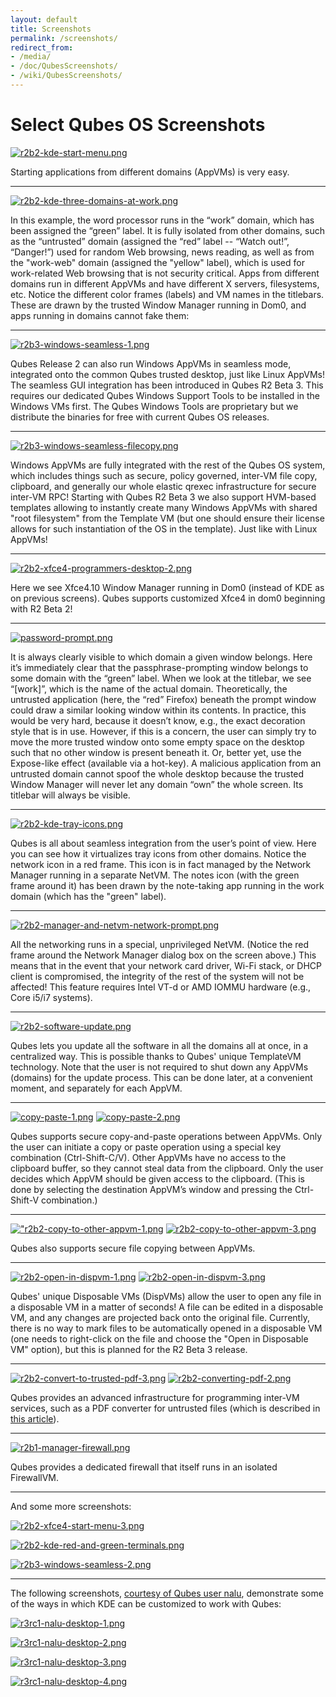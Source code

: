 ```yaml
---
layout: default
title: Screenshots
permalink: /screenshots/
redirect_from:
- /media/
- /doc/QubesScreenshots/
- /wiki/QubesScreenshots/
---
```


Select Qubes OS Screenshots
===========================

[![r2b2-kde-start-menu.png](/attachment/wiki/QubesScreenshots/r2b2-kde-start-menu.png)](/attachment/wiki/QubesScreenshots/r2b2-kde-start-menu.png)

Starting applications from different domains (AppVMs) is very easy.

* * * * *

[![r2b2-kde-three-domains-at-work.png](/attachment/wiki/QubesScreenshots/r2b2-kde-three-domains-at-work.png)](/attachment/wiki/QubesScreenshots/r2b2-kde-three-domains-at-work.png)

In this example, the word processor runs in the “work” domain, which has been assigned the “green” label. It is fully isolated from other domains, such as the “untrusted” domain (assigned the “red” label -- “Watch out!”, “Danger!”) used for random Web browsing, news reading, as well as from the "work-web" domain (assigned the "yellow" label), which is used for work-related Web browsing that is not security critical. Apps from different domains run in different AppVMs and have different X servers, filesystems, etc. Notice the different color frames (labels) and VM names in the titlebars. These are drawn by the trusted Window Manager running in Dom0, and apps running in domains cannot fake them:

* * * * *

[![r2b3-windows-seamless-1.png](/attachment/wiki/QubesScreenshots/r2b3-windows-seamless-1.png)](/attachment/wiki/QubesScreenshots/r2b3-windows-seamless-1.png)

Qubes Release 2 can also run Windows AppVMs in seamless mode, integrated onto the common Qubes trusted desktop, just like Linux AppVMs! The seamless GUI integration has been introduced in Qubes R2 Beta 3. This requires our dedicated Qubes Windows Support Tools to be installed in the Windows VMs first. The Qubes Windows Tools are proprietary but we distribute the binaries for free with current Qubes OS releases.

* * * * *

[![r2b3-windows-seamless-filecopy.png](/attachment/wiki/QubesScreenshots/r2b3-windows-seamless-filecopy.png)](/attachment/wiki/QubesScreenshots/r2b3-windows-seamless-filecopy.png)

Windows AppVMs are fully integrated with the rest of the Qubes OS system, which includes things such as secure, policy governed, inter-VM file copy, clipboard, and generally our whole elastic qrexec infrastructure for secure inter-VM RPC! Starting with Qubes R2 Beta 3 we also support HVM-based templates allowing to instantly create many Windows AppVMs with shared "root filesystem" from the Template VM (but one should ensure their license allows for such instantiation of the OS in the template). Just like with Linux AppVMs!

* * * * *

[![r2b2-xfce4-programmers-desktop-2.png](/attachment/wiki/QubesScreenshots/r2b2-xfce4-programmers-desktop-2.png)](/attachment/wiki/QubesScreenshots/r2b2-xfce4-programmers-desktop-2.png)

Here we see Xfce4.10 Window Manager running in Dom0 (instead of KDE as on previous screens). Qubes supports customized Xfce4 in dom0 beginning with R2 Beta 2!

* * * * *

[![password-prompt.png](/attachment/wiki/QubesScreenshots/password-prompt.png)](/attachment/wiki/QubesScreenshots/password-prompt.png)

It is always clearly visible to which domain a given window belongs. Here it’s immediately clear that the passphrase-prompting window belongs to some domain with the “green” label. When we look at the titlebar, we see “[work]”, which is the name of the actual domain. Theoretically, the untrusted application (here, the “red” Firefox) beneath the prompt window could draw a similar looking window within its contents. In practice, this would be very hard, because it doesn’t know, e.g., the exact decoration style that is in use. However, if this is a concern, the user can simply try to move the more trusted window onto some empty space on the desktop such that no other window is present beneath it. Or, better yet, use the Expose-like effect (available via a hot-key). A malicious application from an untrusted domain cannot spoof the whole desktop because the trusted Window Manager will never let any domain “own” the whole screen. Its titlebar will always be visible.

* * * * *

[![r2b2-kde-tray-icons.png](/attachment/wiki/QubesScreenshots/r2b2-kde-tray-icons.png)](/attachment/wiki/QubesScreenshots/r2b2-kde-tray-icons.png)

Qubes is all about seamless integration from the user’s point of view. Here you can see how it virtualizes tray icons from other domains. Notice the network icon in a red frame. This icon is in fact managed by the Network Manager running in a separate NetVM. The notes icon (with the green frame around it) has been drawn by the note-taking app running in the work domain (which has the "green" label).

* * * * *

[![r2b2-manager-and-netvm-network-prompt.png](/attachment/wiki/QubesScreenshots/r2b2-manager-and-netvm-network-prompt.png)](/attachment/wiki/QubesScreenshots/r2b2-manager-and-netvm-network-prompt.png)

All the networking runs in a special, unprivileged NetVM. (Notice the red frame around the Network Manager dialog box on the screen above.) This means that in the event that your network card driver, Wi-Fi stack, or DHCP client is compromised, the integrity of the rest of the system will not be affected! This feature requires Intel VT-d or AMD IOMMU hardware (e.g., Core i5/i7 systems).

* * * * *

[![r2b2-software-update.png](/attachment/wiki/QubesScreenshots/r2b2-software-update.png)](/attachment/wiki/QubesScreenshots/r2b2-software-update.png)

Qubes lets you update all the software in all the domains all at once, in a centralized way. This is possible thanks to Qubes' unique TemplateVM technology. Note that the user is not required to shut down any AppVMs (domains) for the update process. This can be done later, at a convenient moment, and separately for each AppVM.

* * * * *

[![copy-paste-1.png](/attachment/wiki/QubesScreenshots/copy-paste-1.png)](/attachment/wiki/QubesScreenshots/copy-paste-1.png) [![copy-paste-2.png](/attachment/wiki/QubesScreenshots/copy-paste-2.png)](/attachment/wiki/QubesScreenshots/copy-paste-2.png)

Qubes supports secure copy-and-paste operations between AppVMs. Only the user can initiate a copy or paste operation using a special key combination (Ctrl-Shift-C/V). Other AppVMs have no access to the clipboard buffer, so they cannot steal data from the clipboard. Only the user decides which AppVM should be given access to the clipboard. (This is done by selecting the destination AppVM’s window and pressing the Ctrl-Shift-V combination.)

* * * * *

[!["r2b2-copy-to-other-appvm-1.png](/attachment/wiki/QubesScreenshots/r2b2-copy-to-other-appvm-1.png)](/attachment/wiki/QubesScreenshots/r2b2-copy-to-other-appvm-1.png) [![r2b2-copy-to-other-appvm-3.png](/attachment/wiki/QubesScreenshots/r2b2-copy-to-other-appvm-3.png)](/attachment/wiki/QubesScreenshots/r2b2-copy-to-other-appvm-3.png)

Qubes also supports secure file copying between AppVMs.

* * * * *

[![r2b2-open-in-dispvm-1.png](/attachment/wiki/QubesScreenshots/r2b2-open-in-dispvm-1.png)](/attachment/wiki/QubesScreenshots/r2b2-open-in-dispvm-1.png) [![r2b2-open-in-dispvm-3.png](/attachment/wiki/QubesScreenshots/r2b2-open-in-dispvm-3.png)](/attachment/wiki/QubesScreenshots/r2b2-open-in-dispvm-3.png)

Qubes' unique Disposable VMs (DispVMs) allow the user to open any file in a disposable VM in a matter of seconds! A file can be edited in a disposable VM, and any changes are projected back onto the original file. Currently, there is no way to mark files to be automatically opened in a disposable VM (one needs to right-click on the file and choose the "Open in Disposable VM" option), but this is planned for the R2 Beta 3 release.

* * * * *

[![r2b2-convert-to-trusted-pdf-3.png](/attachment/wiki/QubesScreenshots/r2b2-convert-to-trusted-pdf-3.png)](/attachment/wiki/QubesScreenshots/r2b2-convert-to-trusted-pdf-3.png) [![r2b2-converting-pdf-2.png](/attachment/wiki/QubesScreenshots/r2b2-converting-pdf-2.png)](/attachment/wiki/QubesScreenshots/r2b2-converting-pdf-2.png)

Qubes provides an advanced infrastructure for programming inter-VM services, such as a PDF converter for untrusted files (which is described in [this article](http://theinvisiblethings.blogspot.com/2013/02/converting-untrusted-pdfs-into-trusted.html)).

* * * * *

[![r2b1-manager-firewall.png](/attachment/wiki/QubesScreenshots/r2b1-manager-firewall.png)](/attachment/wiki/QubesScreenshots/r2b1-manager-firewall.png)

Qubes provides a dedicated firewall that itself runs in an isolated FirewallVM.

* * * * *

And some more screenshots:

[![r2b2-xfce4-start-menu-3.png](/attachment/wiki/QubesScreenshots/r2b2-xfce4-start-menu-3.png)](/attachment/wiki/QubesScreenshots/r2b2-xfce4-start-menu-3.png)

[![r2b2-kde-red-and-green-terminals.png](/attachment/wiki/QubesScreenshots/r2b2-kde-red-and-green-terminals.png)](/attachment/wiki/QubesScreenshots/r2b2-kde-red-and-green-terminals.png)

[![r2b3-windows-seamless-2.png](/attachment/wiki/QubesScreenshots/r2b3-windows-seamless-2.png)](/attachment/wiki/QubesScreenshots/r2b3-windows-seamless-2.png)

* * * * *

The following screenshots, [courtesy of Qubes user nalu](https://groups.google.com/d/topic/qubes-users/KhfzF19NG1s/discussion), demonstrate some of the ways in which KDE can be customized to work with Qubes:

[![r3rc1-nalu-desktop-1.png](/attachment/wiki/QubesScreenshots/r3rc1-nalu-desktop-1.png)](/attachment/wiki/QubesScreenshots/r3rc1-nalu-desktop-1.png)

[![r3rc1-nalu-desktop-2.png](/attachment/wiki/QubesScreenshots/r3rc1-nalu-desktop-2.png)](/attachment/wiki/QubesScreenshots/r3rc1-nalu-desktop-2.png)

[![r3rc1-nalu-desktop-3.png](/attachment/wiki/QubesScreenshots/r3rc1-nalu-desktop-3.png)](/attachment/wiki/QubesScreenshots/r3rc1-nalu-desktop-3.png)

[![r3rc1-nalu-desktop-4.png](/attachment/wiki/QubesScreenshots/r3rc1-nalu-desktop-4.png)](/attachment/wiki/QubesScreenshots/r3rc1-nalu-desktop-4.png)

